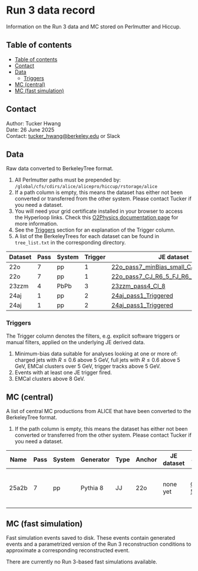 # Run 3 data record

Information on the Run 3 data and MC stored on Perlmutter and Hiccup.

## Table of contents

- [Table of contents](#table-of-contents)
- [Contact](#contact)
- [Data](#data)
  - [Triggers](#triggers)
- [MC (central)](#mc-central)
- [MC (fast simulation)](#mc-fast-simulation)

## Contact

Author: Tucker Hwang  
Date: 26 June 2025  
Contact: [tucker_hwang@berkeley.edu](mailto:tucker_hwang@berkeley.edu) or Slack

## Data

Raw data converted to BerkeleyTree format.

1. All Perlmutter paths must be prepended by: `/global/cfs/cdirs/alice/alicepro/hiccup/rstorage/alice`
2. If a path column is empty, this means the dataset has either not been converted or transferred from the other system. Please contact Tucker if you need a dataset.
3. You will need your grid certificate installed in your browser to access the Hyperloop links. Check this [O2Physics documentation page](https://aliceo2group.github.io/analysis-framework/docs/gettingstarted/certificate.html) for more information.
4. See the [Triggers](#triggers) section for an explanation of the Trigger column.
5. A list of the BerkeleyTrees for each dataset can be found in `tree_list.txt` in the corresponding directory.

| Dataset | Pass | System | Trigger | JE dataset                                                                                       | Train                                                                   | Events  | Tracks  | Clusters | Perlmutter                                              | Hiccup | Notes |
|---------|------|--------|---------|--------------------------------------------------------------------------------------------------|-------------------------------------------------------------------------|---------|---------|----------|---------------------------------------------------------|--------|-------|
| 22o     | 7    | pp     | 1       | [22o_pass7_minBias_small_CJ5_FJ5_C5_TT5](https://alimonitor.cern.ch/hyperloop/view-dataset/1611) | [309453](https://alimonitor.cern.ch/hyperloop/train-run/309453/general) | &check; | &check; | &check;  | `run3/data/LHC22o_small/BerkeleyTrees`                  |   `/rstorage/alice/data/LHC22o`     |       |
| 22o     | 7    | pp     | 1       | [22o_pass7_CJ_R6_5_FJ_R6_5_CL_5_TT_5](https://alimonitor.cern.ch/hyperloop/view-dataset/1745)    | [346364](https://alimonitor.cern.ch/hyperloop/train-run/346364/general) | &check; | &check; | &check;  | `run3/data/LHC22o/BerkeleyTrees`                        |                                     |       |
| 23zzm   | 4    | PbPb   | 3       | [23zzm_pass4_Cl_8](https://alimonitor.cern.ch/hyperloop/view-dataset/1301)                       | [304817](https://alimonitor.cern.ch/hyperloop/train-run/304817/general) | &check; | &check; | &check;  | `run3/data/LHC23zzm/BerkeleyTrees`                      |                                     |       |
| 24aj    | 1    | pp     | 2       | [24aj_pass1_Triggered](https://alimonitor.cern.ch/hyperloop/view-dataset/1288)                   | [263284](https://alimonitor.cern.ch/hyperloop/train-run/263284/general) | &check; | &check; | &check;  | `run3/data/LHC24aj/BerkeleyTrees`                       |                                     |       |
| 24aj    | 1    | pp     | 2       | [24aj_pass1_Triggered](https://alimonitor.cern.ch/hyperloop/view-dataset/1288)                   | [263284](https://alimonitor.cern.ch/hyperloop/train-run/263284/general) | &check; | &check; | &check;  | `AnalysisResults/BerkeleyTrees/LHC24aj_pass1_Triggered` |                                     |       |

### Triggers

The Trigger column denotes the filters, e.g. explicit software triggers or manual filters, applied on the underlying JE derived data.

1. Minimum-bias data suitable for analyses looking at one or more of: charged jets with $R \leq 0.6$ above 5 GeV, full jets with $R \leq 0.6$ above 5 GeV, EMCal clusters over 5 GeV, trigger tracks above 5 GeV.
2. Events with at least one JE trigger fired.
3. EMCal clusters above 8 GeV.

## MC (central)

A list of central MC productions from ALICE that have been converted to the BerkeleyTree format.

1. If the path column is empty, this means the dataset has either not been converted or transferred from the other system. Please contact Tucker if you need a dataset.

| Name  | Pass | System | Generator | Type | Anchor | JE dataset | JIRA                                               | Events | Tracks | Clusters | Perlmutter | Hiccup | Notes                                            |
|-------|------|--------|-----------|------|--------|------------|----------------------------------------------------|--------|--------|----------|------------|--------|--------------------------------------------------|
| 25a2b | 7    | pp     | Pythia 8  | JJ   | 22o    | none yet   | [O2-5654](https://its.cern.ch/jira/browse/O2-5654) |        |        |          |            |        | continuous weighting with oversampling, MB gap 5 |

## MC (fast simulation)

Fast simulation events saved to disk. These events contain generated events and a parametrized version of the Run 3 reconstruction conditions to approximate a corresponding reconstructed event.

There are currently no Run 3-based fast simulations available.
